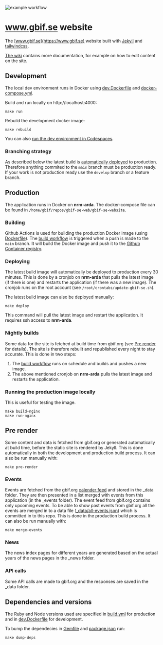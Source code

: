 ![example workflow](https://github.com/GBIF-Sweden/gbif-se/actions/workflows/build.yml/badge.svg)

# www.gbif.se website
The [www.gbif.se](https://www.gbif.se) website built with [Jekyll](https://jekyllrb.com/) and [tailwindcss](https://tailwindcss.com/).

[The wiki](https://github.com/GBIF-Sweden/gbif-se/wiki) contains more documentation, for example on how to edit content on the site.

## Development
The local dev environment runs in Docker using [dev.Dockerfile](dev.Dockerfile) and [docker-compose.yml](docker-compose.yml).

Build and run locally on http://localhost:4000:
```
make run
```

Rebuild the development docker image:
```
make rebuild
```

You can also [run the dev environment in Codespaces](https://github.com/GBIF-Sweden/gbif-se/wiki/Working-with-Codespaces-to-edit-content).

### Branching strategy
As described below the latest build is [automatically deployed](#deploying) to production. Therefore anything commited to the `main` branch must be production ready. If your work is not production ready use the `develop` branch or a feature branch.

## Production
The application runs in Docker on **nrm-arda**. The docker-compose file can be found in `/home/gbif/repos/gbif-se-web/gbif-se-website`.

### Building
Github Actions is used for building the production Docker image (using [Dockerfile](Dockerfile)). The [build workflow](.github/workflows/build.yml) is triggered when a push is made to the `main` branch. It will build the Docker image and push it to the [Github Container registry](https://github.com/orgs/GBIF-Sweden/packages).

### Deploying
The latest build image will automatically be deployed to production every 30 minutes. This is done by a cronjob on **nrm-arda** that pulls the latest image (if there is one) and restarts the application (if there was a new image). The cronjob runs on the root account (see `/root/crontabs/update-gbif-se.sh`).

The latest build image can also be deployed manually:
```
make deploy
```
This command will pull the latest image and restart the application. It requires ssh access to **nrm-arda**.

### Nightly builds
Some data for the site is fetched at build time from gbif.org (see [Pre render](#pre-render) for details). The site is therefore rebuilt and republished every night to stay accurate. This is done in two steps:

1. The [build workflow](.github/workflows/build.yml) runs on schedule and builds and pushes a new image.
2. The above mentioned cronjob on **nrm-arda** pulls the latest image and restarts the application.

### Running the production image locally
This is useful for testing the image.
```
make build-nginx
make run-nginx
```

## Pre render
Some content and data is fetched from gbif.org or generated automatically at build time, before the static site is rendered by Jekyll. This is done automatically in both the development and production build process. It can also be run manually with:
```
make pre-render
```

### Events
Events are fetched from the gbif.org [calender feed](https://www.gbif.org/resource/search?contentType=event) and stored in the _data folder. They are then presented in a list merged with events from this application (in the _events folder). The event feed from gbif.org contains only upcoming events. To be able to show past events from gbif.org all the events are merged in to a data file ([_data/all-events.json](_data/all-events.json)) which is committed in to this repo. This is done in the production build process. It can also be run manually with:
```
make merge-events
```

### News
The news index pages for different years are generated based on the actual years of the news pages in the _news folder.

### API calls
Some API calls are made to gbif.org and the responses are saved in the _data folder.

## Dependencies and versions
The Ruby and Node versions used are specified in [build.yml](.github/workflows/build.yml) for production and in [dev.Dockerfile](dev.Dockerfile) for development.

To bump the dependecies in [Gemfile](Gemfile) and [package.json](package.json) run:
```
make dump-deps
```

